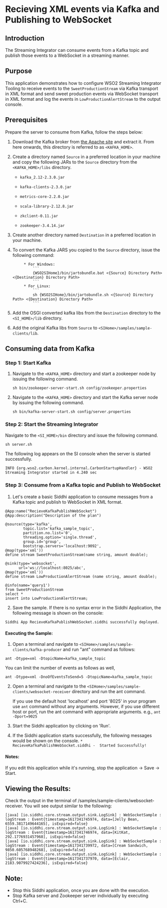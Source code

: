 # Recieving XML events via Kafka and Publishing to WebSocket

## Introduction

The Streaming Integrator can consume events from a Kafka topic and publish those events to a WebSocket  in a streaming manner.

## Purpose

This application demonstrates how to configure WSO2 Streaming Integrator Tooling to receive events to the `SweetProductionStream` via Kafka transport in XML format and send sweet production events via WebSocket transport in XML format and log the events in `LowProductionAlertStream` to the output console.


## Prerequisites

Prepare the server to consume from  Kafka, follow the steps below:

1. Download the Kafka broker from [the Apache site](https://www.apache.org/dyn/closer.cgi?path=/kafka/2.3.0/kafka_2.12-2.3.0.tgz) and extract it. 
From here onwards, this directory is referred to as `<KAFKA_HOME>`.

2. Create a directory named `Source` in a preferred location in your machine and copy the following JARs to the `Source` directory from the `<KAFKA_HOME>/libs` directory.

    - `kafka_2.12-2.3.0.jar`
   
    - `kafka-clients-2.3.0.jar`
    
    - `metrics-core-2.2.0.jar`
    
    - `scala-library-2.12.8.jar`
    
    - `zkclient-0.11.jar`
   
    - `zookeeper-3.4.14.jar`
  
3. Create another directory named `Destination` in a preferred location in your machine.

4. To convert the Kafka JARS you copied to the `Source` directory, issue the following command:

            * For Windows:
                ```
                {WSO2SIHome}/bin/jartobundle.bat <{Source} Directory Path> <{Destination} Directory Path>
                ```
            * For Linux:
                ```
                sh {WSO2SIHome}/bin/jartobundle.sh <{Source} Directory Path> <{Destination} Directory Path>
                ```
                
5. Add the OSGI converted kafka libs from the `Destination` directory to the `<SI_HOME>/lib` directory.

6. Add the original Kafka libs from `Source` to `<SIHome>/samples/sample-clients/lib`.

## Consuming data from Kafka

### Step 1: Start Kafka

1. Navigate to the `<KAFKA_HOME>` directory and start a zookeeper node by issuing the following command.

    `sh bin/zookeeper-server-start.sh config/zookeeper.properties`

2. Navigate to the `<KAFKA_HOME>` directory and start the Kafka server node by issuing the following command.

    `sh bin/kafka-server-start.sh config/server.properties`


### Step 2: Start the Streaming Integrator

Navigate to the `<SI_HOME>/bin` directory and issue the following command. 

`sh server.sh`

The following log appears on the SI console when the server is started successfully.

```
INFO {org.wso2.carbon.kernel.internal.CarbonStartupHandler} - WSO2 Streaming Integrator started in 4.240 sec
```

### Step 3: Consume from a Kafka topic and Publish to WebSocket

####
1. Let's create a basic Siddhi application to consume messages from a Kafka topic and publish to WebSocket in XML format.

```
@App:name("RecieveKafkaPublishWebSocket")
@App:description("Description of the plan")

@source(type='kafka',
        topic.list='kafka_sample_topic',
        partition.no.list='0',
        threading.option='single.thread',
        group.id='group',
        bootstrap.servers='localhost:9092',
@map(type='xml'))
define stream SweetProductionStream(name string, amount double);

@sink(type='websocket', 
      url='ws://localhost:8025/abc',
@map(type='xml'))
define stream LowProductionAlertStream (name string, amount double);

@info(name='query1')
from SweetProductionStream
select *
insert into LowProductionAlertStream;
```

2. Save the sample. If there is no syntax error in the Siddhi Application, the following message is shown on the console:

```
Siddhi App RecieveKafkaPublishWebSocket.siddhi successfully deployed. 
```

#### Executing the Sample:

1. Open a terminal and navigate to `<SIHome>/samples/sample-clients/kafka-producer` and run "ant" command as follows:
```
ant -Dtype=xml -DtopicName=kafka_sample_topic
```

You can limit the number of events as follows as well,
```
ant -Dtype=xml -DnoOfEventsToSend=5 -DtopicName=kafka_sample_topic
```

2. Open a terminal and navigate to the `<SIHome>/samples/sample-clients/websocket-receiver` directory and run the ant command.

    If you use the default host 'localhost' and port '8025' in your program use `ant` command without any arguments.
    However, if you use different host or port, run the ant command with appropriate arguments. 
    e.g., `ant -Dport=9025`
 

3. Start the Siddhi application by clicking on 'Run'.

4. If the Siddhi application starts successfully, the following messages would be shown on the console.
        ```
        * RecieveKafkaPublishWebSocket.siddhi -  Started Successfully!
        ```

#### Notes:

If you edit this application while it's running, stop the application -> Save -> Start.

## Viewing the Results:

Check the output in the terminal of <SIHome>/samples/sample-clients/websocket-receiver. You will see output similar to the following: 
```
[java] [io.siddhi.core.stream.output.sink.LogSink] : WebSocketSample : logStream : Event{timestamp=1617341745974, data=[Jelly Bean, 6559.3817149644165], isExpired=false}
[java] [io.siddhi.core.stream.output.sink.LogSink] : WebSocketSample : logStream : Event{timestamp=1617341746974, data=[KitKat, 292.1776931457968], isExpired=false}
[java] [io.siddhi.core.stream.output.sink.LogSink] : WebSocketSample : logStream : Event{timestamp=1617341739972, data=[Cream Sandwich, 9850.605768948268], isExpired=false}
[java] [io.siddhi.core.stream.output.sink.LogSink] : WebSocketSample : logStream : Event{timestamp=1617341737970, data=[Éclair, 2183.9079927424236], isExpired=false}
```

## Note:
* Stop this Siddhi application, once you are done with the execution.
* Stop Kafka server and Zookeeper server individually by executing Ctrl+C.





